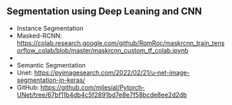 ## Segmentation using Deep Leaning and CNN

* Instance Segmentation
*   Masked-RCNN: https://colab.research.google.com/github/RomRoc/maskrcnn_train_tensorflow_colab/blob/master/maskrcnn_custom_tf_colab.ipynb
*   
* Semantic Segmentation
*   Unet: https://pyimagesearch.com/2022/02/21/u-net-image-segmentation-in-keras/
*   GitHub: https://github.com/milesial/Pytorch-UNet/tree/67bf11b4db4c5f2891bd7e8e7f58bcde8ee2d2db 
